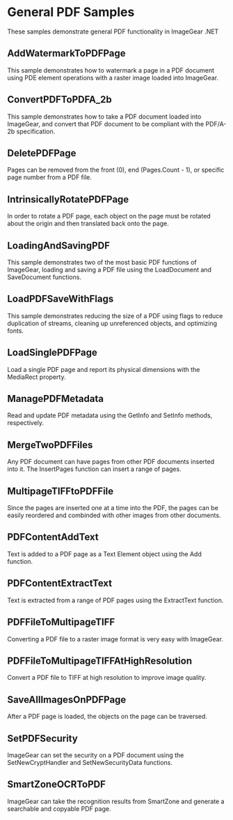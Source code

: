 # General PDF Samples

These samples demonstrate general PDF functionality in ImageGear .NET

## AddWatermarkToPDFPage

This sample demonstrates how to watermark a page in a PDF document using PDE element operations with a raster image loaded into ImageGear.

## ConvertPDFToPDFA_2b

This sample demonstrates how to take a PDF document loaded into ImageGear, and convert that PDF document to be compliant with the PDF/A-2b specification.

## DeletePDFPage

Pages can be removed from the front (0), end (Pages.Count - 1), or specific page number from a PDF file.

## IntrinsicallyRotatePDFPage

In order to rotate a PDF page, each object on the page must be rotated about the origin and then translated back onto the page.

## LoadingAndSavingPDF

This sample demonstrates two of the most basic PDF functions of ImageGear, loading and saving a PDF file using the LoadDocument and SaveDocument functions.

## LoadPDFSaveWithFlags

This sample demonstrates reducing the size of a PDF using flags to reduce duplication of streams, cleaning up unreferenced objects, and optimizing fonts.

## LoadSinglePDFPage

Load a single PDF page and report its physical dimensions with the MediaRect property.

## ManagePDFMetadata

Read and update PDF metadata using the GetInfo and SetInfo methods, respectively.

## MergeTwoPDFFiles

Any PDF document can have pages from other PDF documents inserted into it. The InsertPages function can insert a range of pages.

## MultipageTIFFtoPDFFile

Since the pages are inserted one at a time into the PDF, the pages can be easily reordered and combinded with other images from other documents.

## PDFContentAddText

Text is added to a PDF page as a Text Element object using the Add function.

## PDFContentExtractText

Text is extracted from a range of PDF pages using the ExtractText function.

## PDFFileToMultipageTIFF

Converting a PDF file to a raster image format is very easy with ImageGear.

## PDFFileToMultipageTIFFAtHighResolution

Convert a PDF file to TIFF at high resolution to improve image quality.

## SaveAllImagesOnPDFPage

After a PDF page is loaded, the objects on the page can be traversed.

## SetPDFSecurity

ImageGear can set the security on a PDF document using the SetNewCryptHandler and SetNewSecurityData functions.

## SmartZoneOCRToPDF

ImageGear can take the recognition results from SmartZone and generate a searchable and copyable PDF page.
